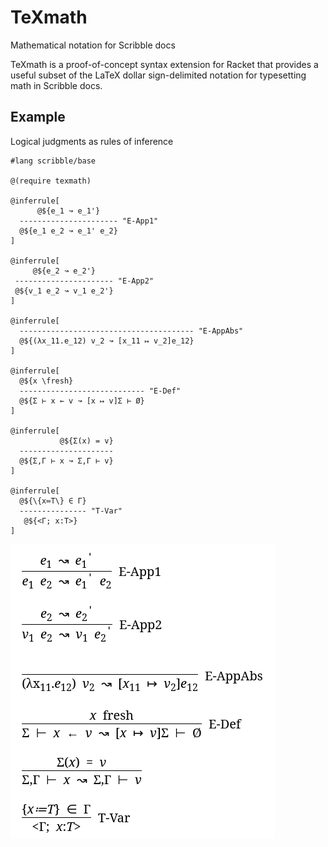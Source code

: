 # TeXmath

Mathematical notation for Scribble docs

TeXmath is a proof-of-concept syntax extension for Racket that provides a useful subset of the LaTeX dollar sign-delimited notation for typesetting math in Scribble docs.

## Example

Logical judgments as rules of inference

```
#lang scribble/base

@(require texmath)

@inferrule[
      @${e_1 ↝ e_1'}
  ---------------------- "E-App1"
  @${e_1 e_2 ↝ e_1' e_2}
]

@inferrule[
     @${e_2 ↝ e_2'}
 ---------------------- "E-App2"
 @${v_1 e_2 ↝ v_1 e_2'}
]

@inferrule[
  --------------------------------------- "E-AppAbs"
  @${(λx_11.e_12) v_2 ↝ [x_11 ↦ v_2]e_12}
]

@inferrule[
  @${x \fresh}
  ---------------------------- "E-Def"
  @${Σ ⊢ x ← v ↝ [x ↦ v]Σ ⊢ Ø}
]

@inferrule[
           @${Σ(x) = v}
  ---------------------
  @${Σ,Γ ⊢ x ↝ Σ,Γ ⊢ v}
]

@inferrule[
  @${\{x≔T\} ∈ Γ}
  --------------- "T-Var"
   @${<Γ; x:T>}
]
```

![sample output](https://raw.githubusercontent.com/dedbox/racket-texmath/master/sample.png)
